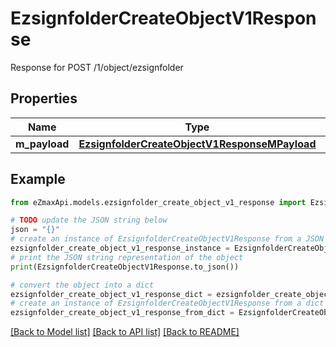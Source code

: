 # EzsignfolderCreateObjectV1Response

Response for POST /1/object/ezsignfolder

## Properties

Name | Type | Description | Notes
------------ | ------------- | ------------- | -------------
**m_payload** | [**EzsignfolderCreateObjectV1ResponseMPayload**](EzsignfolderCreateObjectV1ResponseMPayload.md) |  | 

## Example

```python
from eZmaxApi.models.ezsignfolder_create_object_v1_response import EzsignfolderCreateObjectV1Response

# TODO update the JSON string below
json = "{}"
# create an instance of EzsignfolderCreateObjectV1Response from a JSON string
ezsignfolder_create_object_v1_response_instance = EzsignfolderCreateObjectV1Response.from_json(json)
# print the JSON string representation of the object
print(EzsignfolderCreateObjectV1Response.to_json())

# convert the object into a dict
ezsignfolder_create_object_v1_response_dict = ezsignfolder_create_object_v1_response_instance.to_dict()
# create an instance of EzsignfolderCreateObjectV1Response from a dict
ezsignfolder_create_object_v1_response_from_dict = EzsignfolderCreateObjectV1Response.from_dict(ezsignfolder_create_object_v1_response_dict)
```
[[Back to Model list]](../README.md#documentation-for-models) [[Back to API list]](../README.md#documentation-for-api-endpoints) [[Back to README]](../README.md)



